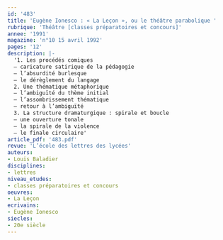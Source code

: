```yaml
---
id: '483'
title: 'Eugène Ionesco : « La Leçon », ou le théâtre parabolique '
rubrique: 'Théâtre [classes préparatoires et concours]'
annee: '1991'
magazine: 'n°10 15 avril 1992'
pages: '12'
description: |-
  '1. Les procédés comiques
  – caricature satirique de la pédagogie
  – l’absurdité burlesque
  – le dérèglement du langage
  2. Une thématique métaphorique
  – l’ambiguïté du thème initial
  – l’assombrissement thématique
  – retour à l’ambiguïté
  3. La structure dramaturgique : spirale et boucle
  – une ouverture tonale
  – la spirale de la violence
  – le finale circulaire'
article_pdf: '483.pdf'
revue: 'L’école des lettres des lycées'
auteurs:
- Louis Baladier
disciplines:
- lettres
niveau_etudes:
- classes préparatoires et concours
oeuvres:
- La Leçon
ecrivains:
- Eugène Ionesco
siecles:
- 20e siècle
---
```

